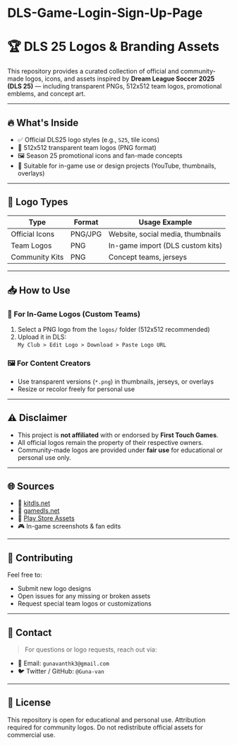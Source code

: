 # DLS-Game-Login-Sign-Up-Page
# 🏆 DLS 25 Logos & Branding Assets

This repository provides a curated collection of official and community-made logos, icons, and assets inspired by **Dream League Soccer 2025 (DLS 25)** — including transparent PNGs, 512x512 team logos, promotional emblems, and concept art.

---

## 🔥 What's Inside

- ✅ Official DLS25 logo styles (e.g., `S25`, tile icons)
- 🎨 512x512 transparent team logos (PNG format)
- 🖼️ Season 25 promotional icons and fan-made concepts
- 📲 Suitable for in-game use or design projects (YouTube, thumbnails, overlays)

---

## 🧾 Logo Types

| Type             | Format  | Usage Example                     |
|------------------|---------|------------------------------------|
| Official Icons   | PNG/JPG | Website, social media, thumbnails |
| Team Logos       | PNG     | In-game import (DLS custom kits)  |
| Community Kits   | PNG     | Concept teams, jerseys            |

---

## 📥 How to Use

### 🧩 For In-Game Logos (Custom Teams)
1. Select a PNG logo from the `logos/` folder (512x512 recommended)
2. Upload it in DLS:  
   `My Club > Edit Logo > Download > Paste Logo URL`

### 🖼️ For Content Creators
- Use transparent versions (`*.png`) in thumbnails, jerseys, or overlays
- Resize or recolor freely for personal use

---

## ⚠️ Disclaimer

- This project is **not affiliated** with or endorsed by **First Touch Games**.
- All official logos remain the property of their respective owners.
- Community-made logos are provided under **fair use** for educational or personal use only.

---

## 🌐 Sources

- 🔗 [kitdls.net](https://kitdls.net)
- 🔗 [gamedls.net](https://gamedls.net)
- 🔗 [Play Store Assets](https://play.google.com/store/apps/details?id=com.firsttouchgames.dls7)
- 🎮 In-game screenshots & fan edits

---

## 🤝 Contributing

Feel free to:
- Submit new logo designs
- Open issues for any missing or broken assets
- Request special team logos or customizations

---

## 📧 Contact

> For questions or logo requests, reach out via:
- 📩 Email: `gunavanthk3@gmail.com`
- 🐦 Twitter / GitHub: `@Guna-van`

---

## 📜 License

This repository is open for educational and personal use. Attribution required for community logos. Do not redistribute official assets for commercial use.

